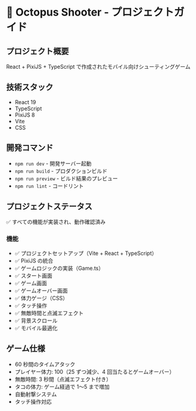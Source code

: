 # 🐙 Octopus Shooter - プロジェクトガイド

## プロジェクト概要

React + PixiJS + TypeScript で作成されたモバイル向けシューティングゲーム

## 技術スタック

- React 19
- TypeScript
- PixiJS 8
- Vite
- CSS

## 開発コマンド

- `npm run dev` - 開発サーバー起動
- `npm run build` - プロダクションビルド
- `npm run preview` - ビルド結果のプレビュー
- `npm run lint` - コードリント

## プロジェクトステータス

✅ すべての機能が実装され、動作確認済み

### 機能

- ✅ プロジェクトセットアップ（Vite + React + TypeScript）
- ✅ PixiJS の統合
- ✅ ゲームロジックの実装（Game.ts）
- ✅ スタート画面
- ✅ ゲーム画面
- ✅ ゲームオーバー画面
- ✅ 体力ゲージ（CSS）
- ✅ タッチ操作
- ✅ 無敵時間と点滅エフェクト
- ✅ 背景スクロール
- ✅ モバイル最適化

## ゲーム仕様

- 60 秒間のタイムアタック
- プレイヤー体力: 100（25 ずつ減少、4 回当たるとゲームオーバー）
- 無敵時間: 3 秒間（点滅エフェクト付き）
- タコの体力: ゲーム経過で 1〜5 まで増加
- 自動射撃システム
- タッチ操作対応
